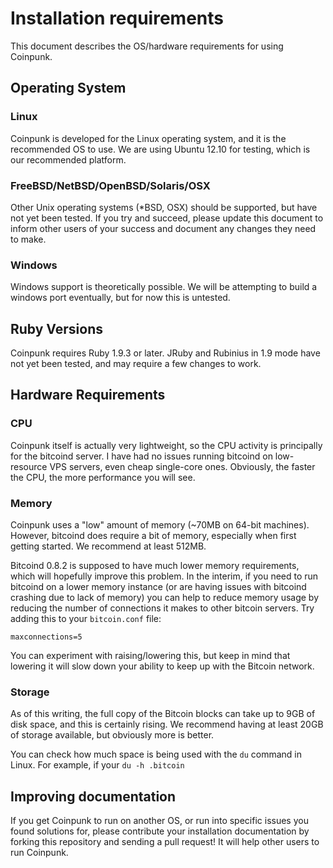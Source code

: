 # Installation requirements

This document describes the OS/hardware requirements for using Coinpunk.

## Operating System

### Linux

Coinpunk is developed for the Linux operating system, and it is the recommended OS to use. We are using Ubuntu 12.10 for testing, which is our recommended platform.

### FreeBSD/NetBSD/OpenBSD/Solaris/OSX

Other Unix operating systems (*BSD, OSX) should be supported, but have not yet been tested. If you try and succeed, please update this document to inform other users of your success and document any changes they need to make.

### Windows

Windows support is theoretically possible. We will be attempting to build a windows port eventually, but for now this is untested.

## Ruby Versions

Coinpunk requires Ruby 1.9.3 or later. JRuby and Rubinius in 1.9 mode have not yet been tested, and may require a few changes to work.

## Hardware Requirements

### CPU

Coinpunk itself is actually very lightweight, so the CPU activity is principally for the bitcoind server. I have had no issues running bitcoind on low-resource VPS servers, even cheap single-core ones. Obviously, the faster the CPU, the more performance you will see.

### Memory

Coinpunk uses a "low" amount of memory (~70MB on 64-bit machines). However, bitcoind does require a bit of memory, especially when first getting started. We recommend at least 512MB.

Bitcoind 0.8.2 is supposed to have much lower memory requirements, which will hopefully improve this problem. In the interim, if you need to run bitcoind on a lower memory instance (or are having issues with bitcoind crashing due to lack of memory) you can help to reduce memory usage by reducing the number of connections it makes to other bitcoin servers. Try adding this to your `bitcoin.conf` file:

    maxconnections=5

You can experiment with raising/lowering this, but keep in mind that lowering it will slow down your ability to keep up with the Bitcoin network.

### Storage

As of this writing, the full copy of the Bitcoin blocks can take up to 9GB of disk space, and this is certainly rising. We recommend having at least 20GB of storage available, but obviously more is better.

You can check how much space is being used with the `du` command in Linux. For example, if your `du -h .bitcoin`

## Improving documentation

If you get Coinpunk to run on another OS, or run into specific issues you found solutions for, please contribute your installation documentation by forking this repository and sending a pull request! It will help other users to run Coinpunk.